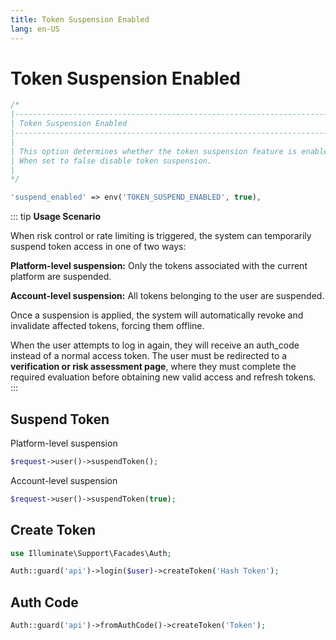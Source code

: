 ```yaml
---
title: Token Suspension Enabled
lang: en-US
---
```


# Token Suspension Enabled

```php
/*
|--------------------------------------------------------------------------
| Token Suspension Enabled
|--------------------------------------------------------------------------
|
| This option determines whether the token suspension feature is enabled.
| When set to false disable token suspension.
|
*/

'suspend_enabled' => env('TOKEN_SUSPEND_ENABLED', true),
```

::: tip
**Usage Scenario**

When risk control or rate limiting is triggered, the system can temporarily suspend token access in one of two ways:

**Platform-level suspension:** Only the tokens associated with the current platform are suspended.

**Account-level suspension:** All tokens belonging to the user are suspended.

Once a suspension is applied, the system will automatically revoke and invalidate affected tokens, forcing them offline.

When the user attempts to log in again, they will receive an auth_code instead of a normal access token.
The user must be redirected to a **verification or risk assessment page**,
where they must complete the required evaluation before obtaining new valid access and refresh tokens.
:::

## Suspend Token

Platform-level suspension

```php
$request->user()->suspendToken();
```

Account-level suspension

```php
$request->user()->suspendToken(true);
```

## Create Token

```php
use Illuminate\Support\Facades\Auth;

Auth::guard('api')->login($user)->createToken('Hash Token');
```

## Auth Code

```php
Auth::guard('api')->fromAuthCode()->createToken('Token');
```
